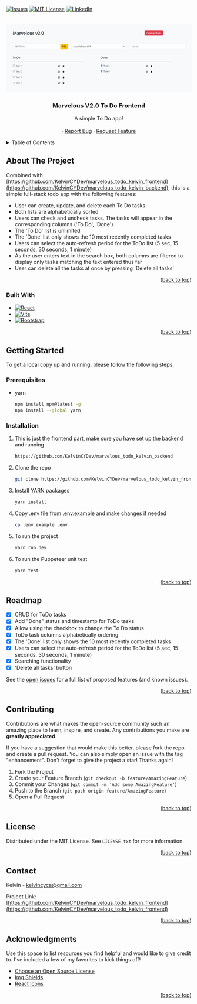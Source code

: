 <a name="readme-top"></a>
[![Issues][issues-shield]][issues-url]
[![MIT License][license-shield]][license-url]
[![LinkedIn][linkedin-shield]][linkedin-url]

<br />
<div align="center">
  <a href="https://github.com/KelvinCYDev/marvelous_todo_kelvin_frontend">
    <img src="assets/screenshot.png" alt="Logo">
  </a>

  <h3 align="center">Marvelous V2.0 To Do Frontend</h3>

  <p align="center">
    A simple To Do app!
    <br />
    <br />
    ·
    <a href="https://github.com/KelvinCYDev/marvelous_todo_kelvin_frontend/issues">Report Bug</a>
    ·
    <a href="https://github.com/KelvinCYDev/marvelous_todo_kelvin_frontend/issues">Request Feature</a>

  </p>
</div>

<!-- TABLE OF CONTENTS -->
<details>
  <summary>Table of Contents</summary>
  <ol>
    <li>
      <a href="#about-the-project">About The Project</a>
      <ul>
        <li><a href="#built-with">Built With</a></li>
      </ul>
    </li>
    <li>
      <a href="#getting-started">Getting Started</a>
      <ul>
        <li><a href="#prerequisites">Prerequisites</a></li>
        <li><a href="#installation">Installation</a></li>
      </ul>
    </li>
    <li><a href="#roadmap">Roadmap</a></li>
    <li><a href="#contributing">Contributing</a></li>
    <li><a href="#license">License</a></li>
    <li><a href="#contact">Contact</a></li>
    <li><a href="#acknowledgments">Acknowledgments</a></li>
  </ol>
</details>

<!-- ABOUT THE PROJECT -->

## About The Project

Combined with [https://github.com/KelvinCYDev/marvelous_todo_kelvin_frontend](https://github.com/KelvinCYDev/marvelous_todo_kelvin_backend), this is a simple full-stack todo app with the following features:

- User can create, update, and delete each To Do tasks.
- Both lists are alphabetically sorted
- Users can check and uncheck tasks. The tasks will appear in the corresponding columns ('To Do', 'Done')
- The 'To Do' list is unlimited
- The 'Done' list only shows the 10 most recently completed tasks
- Users can select the auto-refresh period for the ToDo list (5 sec, 15 seconds, 30 seconds, 1 minute)
- As the user enters text in the search box, both columns are filtered to display only tasks matching the text entered thus far
- User can delete all the tasks at once by pressing 'Delete all tasks'

<p align="right">(<a href="#readme-top">back to top</a>)</p>

### Built With

- [![React][React.js]][React-url]
- [![Vite][Vite]][Vite-url]
- [![Bootstrap][Bootstrap.com]][Bootstrap-url]

<p align="right">(<a href="#readme-top">back to top</a>)</p>

<!-- GETTING STARTED -->

## Getting Started

To get a local copy up and running, please follow the following steps.

### Prerequisites

- yarn

  ```sh
  npm install npm@latest -g
  npm install --global yarn
  ```

### Installation

1. This is just the frontend part, make sure you have set up the backend and running
   ```sh
   https://github.com/KelvinCYDev/marvelous_todo_kelvin_backend
   ```
2. Clone the repo
   ```sh
   git clone https://github.com/KelvinCYDev/marvelous_todo_kelvin_frontend.git
   ```
3. Install YARN packages
   ```sh
   yarn install
   ```
4. Copy .env file from .env.example and make changes if needed
   ```sh
   cp .env.example .env
   ```
5. To run the project
   ```sh
   yarn run dev
   ```
6. To run the Puppeteer unit test
   ```sh
   yarn test
   ```

<p align="right">(<a href="#readme-top">back to top</a>)</p>

<!-- ROADMAP -->

## Roadmap

- [x] CRUD for ToDo tasks
- [x] Add "Done" status and timestamp for ToDo tasks
- [x] Allow using the checkbox to change the To Do status
- [x] ToDo task columns alphabetically ordering
- [x] The 'Done' list only shows the 10 most recently completed tasks
- [x] Users can select the auto-refresh period for the ToDo list (5 sec, 15 seconds, 30 seconds, 1 minute)
- [x] Searching functionality
- [x] 'Delete all tasks' button

See the [open issues](https://github.com/KelvinCYDev/marvelous_todo_kelvin_frontend/issues) for a full list of proposed features (and known issues).

<p align="right">(<a href="#readme-top">back to top</a>)</p>

<!-- CONTRIBUTING -->

## Contributing

Contributions are what makes the open-source community such an amazing place to learn, inspire, and create. Any contributions you make are **greatly appreciated**.

If you have a suggestion that would make this better, please fork the repo and create a pull request. You can also simply open an issue with the tag "enhancement".
Don't forget to give the project a star! Thanks again!

1. Fork the Project
2. Create your Feature Branch (`git checkout -b feature/AmazingFeature`)
3. Commit your Changes (`git commit -m 'Add some AmazingFeature'`)
4. Push to the Branch (`git push origin feature/AmazingFeature`)
5. Open a Pull Request

<p align="right">(<a href="#readme-top">back to top</a>)</p>

<!-- LICENSE -->

## License

Distributed under the MIT License. See `LICENSE.txt` for more information.

<p align="right">(<a href="#readme-top">back to top</a>)</p>

<!-- CONTACT -->

## Contact

Kelvin - kelvincyca@gmail.com

Project Link: [https://github.com/KelvinCYDev/marvelous_todo_kelvin_frontend](https://github.com/KelvinCYDev/marvelous_todo_kelvin_frontend)

<p align="right">(<a href="#readme-top">back to top</a>)</p>

<!-- ACKNOWLEDGMENTS -->

## Acknowledgments

Use this space to list resources you find helpful and would like to give credit to. I've included a few of my favorites to kick things off!

- [Choose an Open Source License](https://choosealicense.com)
- [Img Shields](https://shields.io)
- [React Icons](https://react-icons.github.io/react-icons/search)

<p align="right">(<a href="#readme-top">back to top</a>)</p>

[contributors-shield]: https://img.shields.io/github/contributors/KelvinCYDev/marvelous_todo_kelvin_frontend.svg?style=for-the-badge
[contributors-url]: https://github.com/KelvinCYDev/marvelous_todo_kelvin_frontend/graphs/contributors
[forks-shield]: https://img.shields.io/github/forks/KelvinCYDev/marvelous_todo_kelvin_frontend.svg?style=for-the-badge
[forks-url]: https://github.com/KelvinCYDev/marvelous_todo_kelvin_frontend/network/members
[stars-shield]: https://img.shields.io/github/stars/KelvinCYDev/marvelous_todo_kelvin_frontend.svg?style=for-the-badge
[stars-url]: https://github.com/KelvinCYDev/marvelous_todo_kelvin_frontend/stargazers
[issues-shield]: https://img.shields.io/github/issues/KelvinCYDev/marvelous_todo_kelvin_frontend.svg?style=for-the-badge
[issues-url]: https://github.com/KelvinCYDev/marvelous_todo_kelvin_frontend/issues
[license-shield]: https://img.shields.io/github/license/KelvinCYDev/marvelous_todo_kelvin_frontend.svg?style=for-the-badge
[license-url]: https://github.com/KelvinCYDev/marvelous_todo_kelvin_frontend/blob/master/LICENSE.txt
[linkedin-shield]: https://img.shields.io/badge/-LinkedIn-black.svg?style=for-the-badge&logo=linkedin&colorB=555
[linkedin-url]: https://linkedin.com/in/kelvincylau
[product-screenshot]: images/screenshot.png
[Vite]: https://img.shields.io/badge/vite-%23646CFF.svg?style=for-the-badge&logo=vite&logoColor=white
[Vite-url]: https://vitejs.dev/
[React.js]: https://img.shields.io/badge/React-20232A?style=for-the-badge&logo=react&logoColor=61DAFB
[React-url]: https://reactjs.org/
[Bootstrap.com]: https://img.shields.io/badge/Bootstrap-563D7C?style=for-the-badge&logo=bootstrap&logoColor=white
[Bootstrap-url]: https://getbootstrap.com
